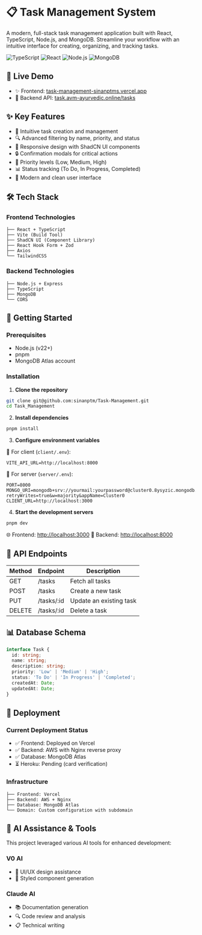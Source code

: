 # 📋 Task Management System

A modern, full-stack task management application built with React, TypeScript, Node.js, and MongoDB. Streamline your workflow with an intuitive interface for creating, organizing, and tracking tasks.

![TypeScript](https://img.shields.io/badge/TypeScript-007ACC?style=for-the-badge&logo=typescript&logoColor=white)
![React](https://img.shields.io/badge/React-20232A?style=for-the-badge&logo=react&logoColor=61DAFB)
![Node.js](https://img.shields.io/badge/Node.js-43853D?style=for-the-badge&logo=node.js&logoColor=white)
![MongoDB](https://img.shields.io/badge/MongoDB-4EA94B?style=for-the-badge&logo=mongodb&logoColor=white)

## 🚀 Live Demo

- ✨ Frontend: [task-management-sinanptms.vercel.app](https://task-management-sinanptms.vercel.app/)
- 🔌 Backend API: [task.avm-ayurvedic.online/tasks](https://task.avm-ayurvedic.online/tasks)

## ✨ Key Features

- 📝 Intuitive task creation and management
- 🔍 Advanced filtering by name, priority, and status
- 📱 Responsive design with ShadCN UI components
- 🔒 Confirmation modals for critical actions
- 🎯 Priority levels (Low, Medium, High)
- 📊 Status tracking (To Do, In Progress, Completed)
- 🎨 Modern and clean user interface

## 🛠️ Tech Stack

### Frontend Technologies
```
├── React + TypeScript
├── Vite (Build Tool)
├── ShadCN UI (Component Library)
├── React Hook Form + Zod
├── Axios
└── TailwindCSS
```

### Backend Technologies
```
├── Node.js + Express
├── TypeScript
├── MongoDB
└── CORS
```

## 🚀 Getting Started

### Prerequisites

- Node.js (v22+)
- pnpm
- MongoDB Atlas account

### Installation

1. **Clone the repository**
```bash
git clone git@github.com:sinanptm/Task-Management.git
cd Task_Management
```

2. **Install dependencies**
```bash
pnpm install
```

3. **Configure environment variables**

📁 For client (`client/.env`):
```env
VITE_API_URL=http://localhost:8000
```

📁 For server (`server/.env`):
```env
PORT=8000
MONGO_URI=mongodb+srv://yourmail:yourpassword@cluster0.8ysyzic.mongodb.net/Task_Management?retryWrites=true&w=majority&appName=Cluster0
CLIENT_URL=http://localhost:3000
```

4. **Start the development servers**
```bash
pnpm dev
```

🌐 Frontend: [http://localhost:3000](http://localhost:3000)
🔌 Backend: [http://localhost:8000](http://localhost:8000)

## 📡 API Endpoints

| Method | Endpoint | Description |
|--------|----------|-------------|
| GET    | /tasks   | Fetch all tasks |
| POST   | /tasks   | Create a new task |
| PUT    | /tasks/:id | Update an existing task |
| DELETE | /tasks/:id | Delete a task |

## 📊 Database Schema

```typescript
interface Task {
  id: string;
  name: string;
  description: string;
  priority: 'Low' | 'Medium' | 'High';
  status: 'To Do' | 'In Progress' | 'Completed';
  createdAt: Date;
  updatedAt: Date;
}
```

## 🚀 Deployment

### Current Deployment Status
- ✅ Frontend: Deployed on Vercel
- ✅ Backend: AWS with Nginx reverse proxy
- ✅ Database: MongoDB Atlas
- ⏳ Heroku: Pending (card verification)

### Infrastructure
```
├── Frontend: Vercel
├── Backend: AWS + Nginx
├── Database: MongoDB Atlas
└── Domain: Custom configuration with subdomain
```

## 🤖 AI Assistance & Tools

This project leveraged various AI tools for enhanced development:

### V0 AI
- 🎨 UI/UX design assistance
- 🧩 Styled component generation

### Claude AI
- 📚 Documentation generation
- 🔍 Code review and analysis
- 📋 Technical writing

